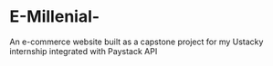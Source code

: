 # E-Millenial-
An e-commerce website built as a capstone project for my Ustacky internship integrated with Paystack API 
